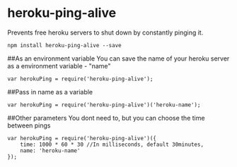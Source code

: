 # heroku-ping-alive
Prevents free heroku servers to shut down by constantly pinging it.

```
npm install heroku-ping-alive --save 
```

##As an environment variable
You can save the name of your heroku server as a environment variable - "name"
```
var herokuPing = require('heroku-ping-alive');
```

##Pass in name as a variable
```
var herokuPing = require('heroku-ping-alive')('heroku-name');
```

##Other parameters
You dont need to, but you can choose the time between pings
```
var herokuPing = require('heroku-ping-alive')({
	time: 1000 * 60 * 30 //In milliseconds, default 30minutes,
	name: 'heroku-name'
});
```


